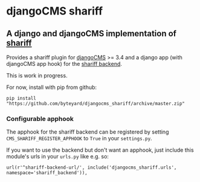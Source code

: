 # djangoCMS shariff

## A django and djangoCMS implementation of [shariff](https://github.com/heiseonline/shariff)

Provides a shariff plugin for [djangoCMS](https://github.com/divio/django-cms) >= 3.4 and a django app (with djangoCMS app hook) for the [shariff backend](https://github.com/heiseonline/shariff#backends).

This is work in progress.

For now, install with pip from github:

```
pip install "https://github.com/byteyard/djangocms_shariff/archive/master.zip"
```

### Configurable apphook

The apphook for the shariff backend can be registered by setting ``CMS_SHARIFF_REGISTER_APPHOOK`` to ``True`` in your ``settings.py``.

If you want to use the backend but don't want an apphook, just include this module's urls in your ``urls.py`` like e.g. so:

```
url(r'^shariff-backend-url/', include('djangocms_shariff.urls', namespace='shariff_backend')),
```
